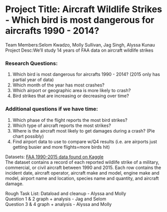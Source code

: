 <h1> Project Title: Aircraft Wildlife Strikes - Which bird is most dangerous for aircrafts 1990 - 2014? </h1>  
Team Members:Selom Kwadzo, Molly Sullivan, Jag Singh, Alyssa Kunau <br>
Project Desc:We’ll study 14 years of FAA data on aircraft wildlife strikes <br>  

### Research Questions:
1. Which bird is most dangerous for aircrafts 1990 - 2014?  (2015 only has partial year of data)
2. Which month of the year has most crashes?
3. Which airport or geographic area is more likely to crash?
4. Bird strikes that are increasing or decreasing over time?

### Additional questions if we have time:
1. Which phase of the flight reports the most bird strikes?
2. Which type of aircraft reports the most strikes?
3. Where is the aircraft most likely to get damages during a crash? (Pie chart possibly)
4. Find airport data to use to compare w/Q4 results (i.e. are airports just getting busier and more flights=more birds hit)

Datasets: [FAA 1990-2015 data found on Kaggle](https://www.kaggle.com/faa/wildlife-strikes)  
The dataset contains a record of each reported wildlife strike of a military, commercial, or civil aircraft between 1990 and 2015. Each row contains the incident date, aircraft operator, aircraft make and model, engine make and model, airport name and location, species name and quantity, and aircraft damage.


Rough Task List:
Dataload and cleanup - Alyssa and Molly  
Question 1 & 2 graph + analysis - Jag and Selom  
Question 3 & 4 graph + analysis - Alyssa and Molly  


